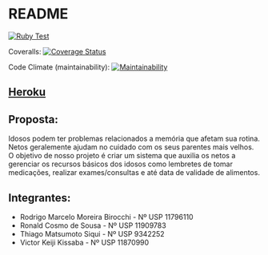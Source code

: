 # README

[![Ruby Test](https://github.com/matsu-zichi/App-EngenhariaSI/actions/workflows/ruby.yml/badge.svg)](https://github.com/matsu-zichi/App-EngenhariaSI/actions/workflows/ruby.yml)

Coveralls: [![Coverage Status](https://coveralls.io/repos/github/matsu-zichi/App-EngenhariaSI/badge.svg?branch=main)](https://coveralls.io/github/matsu-zichi/App-EngenhariaSI?branch=main)

Code Climate (maintainability): [![Maintainability](https://api.codeclimate.com/v1/badges/379c164e8ef3e0fee147/maintainability)](https://codeclimate.com/github/matsu-zichi/App-EngenhariaSI/maintainability)

## [Heroku](https://fierce-depths-90986.herokuapp.com/) 

## Proposta:
Idosos podem ter problemas relacionados a memória que afetam sua rotina. Netos geralemente ajudam no cuidado com os seus parentes mais velhos. O objetivo de nosso projeto é criar um sistema que auxilia os netos a gerenciar os recursos básicos dos idosos como lembretes de tomar medicações, realizar exames/consultas e até data de validade de alimentos. 

## Integrantes:
- Rodrigo Marcelo Moreira Birocchi - Nº USP 11796110
- Ronald Cosmo de Sousa  - Nº USP 11909783
- Thiago Matsumoto Siqui - Nº USP 9342252
- Victor Keiji Kissaba - Nº USP 11870990
